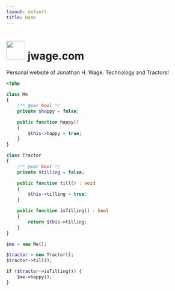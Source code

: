 ```yaml
---
layout: default
title: Home
---
```


<div class="jumbotron jumbotron-fluid">
    <div class="container">
        <h1 class="display-4"><img src="{{ site.url }}/images/me.jpg" class="rounded-circle mr-3" style="width: 50px;"" /> jwage.com</h1>
        <p class="lead">Personal website of Jonathan H. Wage. Technology and Tractors!</p>
    </div>
</div>

```php
<?php

class Me
{
    /** @var bool */
    private $happy = false;

    public function happy()
    {
        $this->happy = true;
    }
}

class Tractor
{
    /** @var bool */
    private $tilling = false;

    public function till() : void
    {
        $this->tilling = true;
    }

    public function isTilling() : bool
    {
        return $this->tilling;
    }
}

$me = new Me();

$tractor = new Tractor();
$tractor->till();

if ($tractor->isTilling()) {
    $me->happy();
}
```
